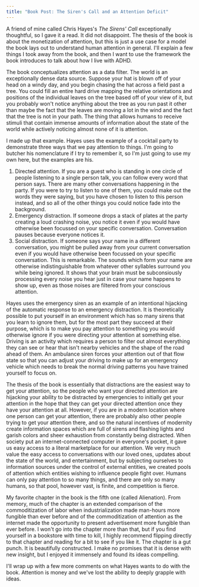 ```yaml
---
title: "Book Post: The Siren's Call and an Attention Deficit"
---
```


A friend of mine called Chris Hayes's *The Sirens' Call* exceptionally thoughtful, so I gave it a read. It did not disappoint. The thesis of the book is about the monetization of attention, but this is just a use case for a model the book lays out to understand human attention in general. I'll explain a few things I took away from the book, and then I want to use the framework the book introduces to talk about how I live with ADHD.

The book conceptualizes attention as a data filter. The world is an exceptionally dense data source. Suppose your hat is blown off of your head on a windy day, and you begin chasing the hat across a field past a tree. You could fill an entire hard drive mapping the relative orientations and positions of the individual leaves on the tree based off of your view of it, but you probably won't notice anything about the tree as you run past it other than maybe the fact that the leaves are moving a lot in the wind and the fact that the tree is not in your path. The thing that allows humans to receive stimuli that contain immense amounts of information about the state of the world while actively noticing almost none of it is attention.

I made up that example. Hayes uses the example of a cocktail party to demonstrate three ways that we pay attention to things. I'm going to butcher his nomenclature if I try to remember it, so I'm just going to use my own here, but the examples are his.

1. Directed attention. If you are a guest who is standing in one circle of people listening to a single person talk, you can follow every word that person says. There are many other conversations happening in the party. If you were to try to listen to one of them, you could make out the words they were saying, but you have chosen to listen to this person instead, and so all of the other things you could notice fade into the background.
2. Emergency distraction. If someone drops a stack of plates at the party creating a loud crashing noise, you notice it even if you would have otherwise been focussed on your specific conversation. Conversation pauses because everyone notices it.
3. Social distraction. If someone says your name in a different conversation, you might be pulled away from your current conversation even if you would have otherwise been focussed on your specific conversation. This is remarkable. The sounds which form your name are otherwise indistinguishable from whatever other syllables surround you while being ignored. It shows that your brain must be subconsiously processing every noise you hear just in case your name happens to show up, even as those noises are filtered from your conscious attention.

Hayes uses the emergency siren as an example of an intentional hijacking of the automatic response to an emergency distraction. It is theoretically possible to put yourself in an environment which has so many sirens that you learn to ignore them, but for the most part they succeed at their purpose, which is to make you pay attention to something you would otherwise ignore if you were directing your attention at something else. Driving is an activity which requires a person to filter out almost everything they can see or hear that isn't nearby vehicles and the shape of the road ahead of them. An ambulance siren forces your attention out of that flow state so that you can adjust your driving to make up for an emergency vehicle which needs to break the normal driving patterns you have trained yourself to focus on.

The thesis of the book is essentially that distractions are the easiest way to get your attention, so the people who want your directed attention are hijacking your ability to be distracted by emergencies to initially get your attention in the hope that they can get your directed attention once they have your attention at all. However, if you are in a modern location where one person can get your attention, there are probably also other people trying to get your attention there, and so the natural incentives of modernity create information spaces which are full of sirens and flashing lights and garish colors and sheer exhaustion from constantly being distracted. When society put an internet-connected computer in everyone's pocket, it gave us easy access to a literal marketplace for our attention. We very much value the easy access to conversations with our loved ones, updates about the state of the world, and entertainment, but by subjecting ourselves to information sources under the control of external entities, we created pools of attention which entities wishing to influence people fight over. Humans can only pay attention to so many things, and there are only so many humans, so that pool, however vast, is finite, and competition is fierce.

My favorite chapter in the book is the fifth one (called Alienation). From memory, much of the chapter is an extended comparison of the commoditization of labor when industrialization made man-hours more fungible than ever before and of the commoditization of attention as the internet made the opportunity to present advertisement more fungible than ever before. I won't go into the chapter more than that, but if you find yourself in a bookstore with time to kill, I highly recommend flipping directly to that chapter and reading for a bit to see if you like it. The chapter is a gut punch. It is beautifully constructed. I make no promises that it is dense with new insight, but I enjoyed it immensely and found its ideas compelling.

I'll wrap up with a few more comments on what Hayes wants to do with the book. Attention is money and we've lost the ability to deeply grapple with ideas.
